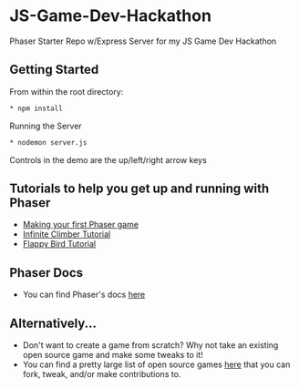 # JS-Game-Dev-Hackathon
Phaser Starter Repo w/Express Server for my JS Game Dev Hackathon

## Getting Started

From within the root directory:
```sh
* npm install
```
Running the Server
```sh
* nodemon server.js
```
Controls in the demo are the up/left/right arrow keys

## Tutorials to help you get up and running with Phaser
* [Making your first Phaser game](http://phaser.io/tutorials/making-your-first-phaser-game)
* [Infinite Climber Tutorial](http://phaser.io/news/2015/09/infinite-climber-tutorial)
* [Flappy Bird Tutorial](http://blog.lessmilk.com/how-to-make-flappy-bird-in-html5-1/)

## Phaser Docs
* You can find Phaser's docs [here](http://phaser.io/docs)

## Alternatively...
* Don't want to create a game from scratch? Why not take an existing open source game and make some tweaks to it! 
* You can find a pretty large list of open source games [here](https://github.com/leereilly/games) that you can fork, tweak, and/or make contributions to.
